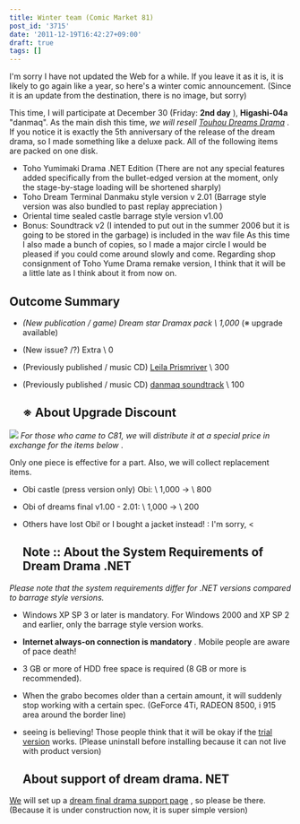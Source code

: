 ```yaml
---
title: Winter team (Comic Market 81)
post_id: '3715'
date: '2011-12-19T16:42:27+09:00'
draft: true
tags: []
---
```


I'm sorry I have not updated the Web for a while. If you leave it as it is, it is likely to go again like a year, so here's a winter comic announcement. (Since it is an update from the destination, there is no image, but sorry)

This time, I will participate at December 30 (Friday: **2nd day** ), **Higashi-04a** "danmaq". As the main dish this time, _we will resell [Touhou Dreams Drama](https://danmaq.com/!/thC/)_ . If you notice it is exactly the 5th anniversary of the release of the dream drama, so I made something like a deluxe pack. All of the following items are packed on one disk.

*   Toho Yumimaki Drama .NET Edition (There are not any special features added specifically from the bullet-edged version at the moment, only the stage-by-stage loading will be shortened sharply)
*   Toho Dream Terminal Danmaku style version v 2.01 (Barrage style version was also bundled to past replay appreciation <pre-architectural>)
*   Oriental time sealed castle barrage style version v1.00
*   Bonus: Soundtrack v2 (I intended to put out in the summer 2006 but it is going to be stored in the garbage) is included in the wav file As this time I also made a bunch of copies, so I made a major circle I would be pleased if you could come around slowly and come. Regarding shop consignment of Toho Yume Drama remake version, I think that it will be a little late as I think about it from now on.

## Outcome Summary

*   _(New publication / game) Dream star Dramax pack \ 1,000_ (※ upgrade available)
*   (New issue? /?) Extra \ 0
*   (Previously published / music CD) [Leila Prismriver](https://danmaq.com/!/leila/) \ 300
*   (Previously published / music CD) [danmaq soundtrack](https://danmaq.com/!/dst/) \ 100
    
    ## ※ About Upgrade Discount
    

![](https://danmaq.com/!/thC/cap_s.jpg) _For those who came to C81, we_ will _distribute it at a special price in exchange for the items below_ .

Only one piece is effective for a part. Also, we will collect replacement items.

*   Obi castle (press version only) Obi: \ 1,000 → \ 800
*   Obi of dreams final v1.00 - 2.01: \ 1,000 → \ 200
*   Others have lost Obi! or I bought a jacket instead! : I'm sorry, <
    
    ## Note :: About the System Requirements of Dream Drama .NET
    

_Please note that the system requirements differ for .NET versions compared to barrage style versions._

*   Windows XP SP 3 or later is mandatory. For Windows 2000 and XP SP 2 and earlier, only the barrage style version works.
*   **Internet always-on connection is mandatory** . Mobile people are aware of pace death!
*   3 GB or more of HDD free space is required (8 GB or more is recommended).
*   When the grabo becomes older than a certain amount, it will suddenly stop working with a certain spec. (GeForce 4Ti, RADEON 8500, i 915 area around the border line)
*   seeing is believing! Those people think that it will be okay if the [trial version](https://danmaq.com/!/thC/nph-thC3.0TrGetNightlyBuild.cgi) works. (Please uninstall before installing because it can not live with product version)
    
    ## About support of dream drama. NET
    

[We](https://danmaq.com/!/thC/support/) will set up a [dream final drama support page](https://danmaq.com/!/thC/support/) , so please be there. (Because it is under construction now, it is super simple version)
